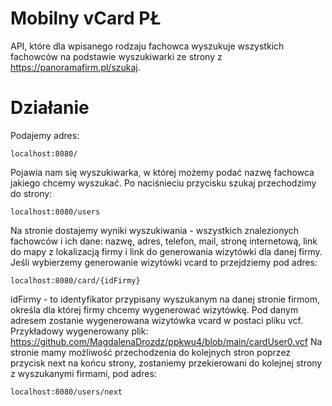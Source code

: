 # Mobilny vCard PŁ
API, które dla wpisanego rodzaju fachowca wyszukuje wszystkich fachowców na podstawie wyszukiwarki ze strony z https://panoramafirm.pl/szukaj.

# Działanie
Podajemy adres:
```
localhost:8080/
```
Pojawia nam się wyszukiwarka, w której możemy podać nazwę fachowca jakiego chcemy wyszukać. Po naciśnieciu przycisku szukaj przechodzimy do strony:

```
localhost:8080/users
```
Na stronie dostajemy wyniki wyszukiwania - wszystkich znalezionych fachowców i ich dane: nazwę, adres, telefon, mail, stronę internetową, link do mapy z lokalizacją firmy i link do generowania wizytówki dla danej firmy.
Jeśli wybierzemy generowanie wizytówki vcard to przejdziemy pod adres:

```
localhost:8080/card/{idFirmy}
```
idFirmy - to identyfikator przypisany wyszukanym na danej stronie firmom, określa dla której firmy chcemy wygenerować wizytówkę.
Pod danym adresem zostanie wygenerowana wizytówka vcard w postaci pliku vcf. 
Przykładowy wygenerowany plik: https://github.com/MagdalenaDrozdz/ppkwu4/blob/main/cardUser0.vcf
Na stronie mamy możliwość przechodzenia do kolejnych stron poprzez przycisk next na końcu strony, zostaniemy przekierowani do kolejnej strony z wyszukanymi firmami, pod adres: 
```
localhost:8080/users/next
```



